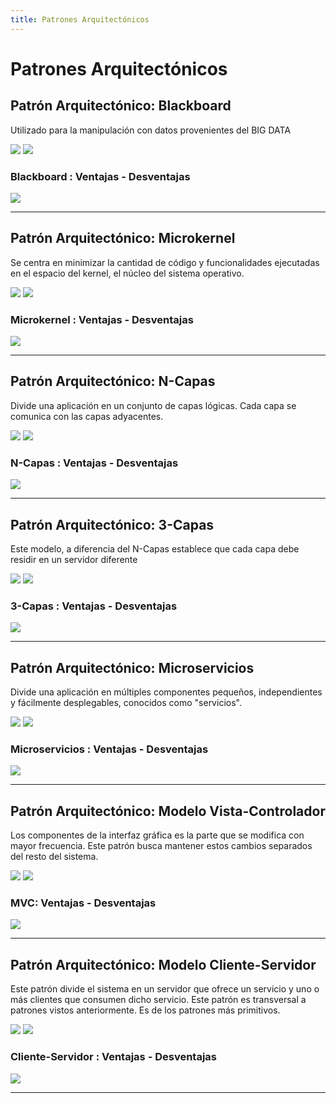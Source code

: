 ```yaml
---
title: Patrones Arquitectónicos
---
```


# Patrones Arquitectónicos

## Patrón Arquitectónico: Blackboard

Utilizado para la manipulación con datos provenientes del BIG DATA


<img src="../../_static/images/blackboard1.png"/>

<img src="../../_static/images/blackboard2.png"/>


### Blackboard : Ventajas - Desventajas

<img src="../../_static/images/blackboard3.png"/>

---

## Patrón Arquitectónico: Microkernel

Se centra en minimizar la cantidad de código y funcionalidades ejecutadas en el espacio del kernel, el núcleo del sistema operativo.

<img src="../../_static/images/microkernel1.png"/>


<img src="../../_static/images/microkernel2.png"/>

### Microkernel : Ventajas - Desventajas

<img src="../../_static/images/microkernel3.png"/>

---

## Patrón Arquitectónico: N-Capas

Divide una aplicación en un conjunto de capas lógicas. Cada capa se comunica con las capas adyacentes. 

<img src="../../_static/images/ncapas1.png"/>


<img src="../../_static/images/ncapas2.png"/>

### N-Capas : Ventajas - Desventajas

<img src="../../_static/images/ncapas3.png"/>

---

## Patrón Arquitectónico: 3-Capas

Este modelo, a diferencia del N-Capas establece que cada capa debe residir en un servidor diferente

<img src="../../_static/images/3capas1.png"/>


<img src="../../_static/images/3capas2.png"/>

### 3-Capas : Ventajas - Desventajas

<img src="../../_static/images/3capas3.png"/>

---

## Patrón Arquitectónico: Microservicios

Divide una aplicación en múltiples componentes pequeños, independientes y fácilmente desplegables, conocidos como "servicios".

<img src="../../_static/images/microservicios1.png"/>


<img src="../../_static/images/microservicios2.png"/>

### Microservicios : Ventajas - Desventajas

<img src="../../_static/images/microservicios3.png"/>

---

## Patrón Arquitectónico: Modelo Vista-Controlador

Los componentes de la interfaz gráfica es la parte que se modifica con mayor frecuencia. Este patrón busca mantener estos cambios separados del resto del sistema.

<img src="../../_static/images/mvc1.png"/>


<img src="../../_static/images/mvc2.png"/>

### MVC: Ventajas - Desventajas

<img src="../../_static/images/mvc3.png"/>

---

## Patrón Arquitectónico: Modelo Cliente-Servidor

Este patrón divide el sistema en un servidor que ofrece un servicio y uno o más clientes que consumen dicho servicio. Este patrón es transversal a patrones vistos anteriormente. Es de los patrones más primitivos.

<img src="../../_static/images/cs1.png"/>


<img src="../../_static/images/cs2.png"/>

### Cliente-Servidor : Ventajas - Desventajas

<img src="../../_static/images/cs3.png"/>

---

